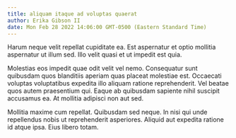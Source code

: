 ```yaml
---
title: aliquam itaque ad voluptas quaerat
author: Erika Gibson II
date: Mon Feb 28 2022 14:06:00 GMT-0500 (Eastern Standard Time)
---
```

Harum neque velit repellat cupiditate ea. Est aspernatur et optio mollitia aspernatur ut illum sed. Illo velit quasi et ut impedit est quia.

 Molestias eos impedit quae odit velit vel nemo. Consequatur sunt quibusdam quos blanditiis aperiam quas placeat molestiae est. Occaecati voluptas voluptatibus expedita illo aliquam ratione reprehenderit. Vel beatae quos autem praesentium qui. Eaque ab quibusdam sapiente nihil suscipit accusamus ea. At mollitia adipisci non aut sed.

 Mollitia maxime cum repellat. Quibusdam sed neque. In nisi qui unde repellendus nobis ut reprehenderit asperiores. Aliquid aut expedita ratione id atque ipsa. Eius libero totam.